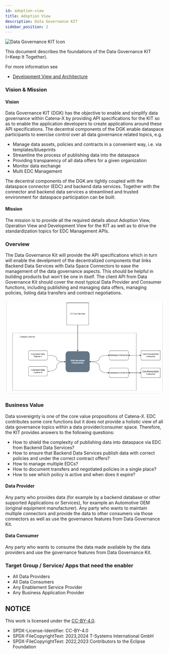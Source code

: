 ```yaml
---
id: adoption-view
title: Adoption View
description: Data Governance KIT
sidebar_position: 2
---
```


<!--
 * Copyright (c) 2024 T-Systems International GmbH
 * Copyright (c) 2021,2023 Contributors to the Eclipse Foundation
 *
 * See the NOTICE file(s) distributed with this work for additional
 * information regarding copyright ownership.
 *
 * This documentation and the accompanying materials are made available under the
 * terms of the Creative Commons Attribution 4.0 International License,  which is available at
 * https://creativecommons.org/licenses/by/4.0/legalcode.
 *
 * Unless required by applicable law or agreed to in writing, software
 * distributed under the License is distributed on an "AS IS" BASIS, WITHOUT
 * WARRANTIES OR CONDITIONS OF ANY KIND, either express or implied. See the
 * License for the specific language governing permissions and limitations
 * under the License.
 *
 * SPDX-License-Identifier: CC-BY-4.0
![DatGov Kit Banner](/img/DatGovKit/DatGovKit-Icon.png)
-->

![Data Governance KIT Icon](@site/static/img/kits/data-governance/data-governance-kit-logo.svg)

This document describes the foundations of the Data Governance KIT (=Keep It Together).

For more information see

* [Development View and Architecture](./development-view)

### Vision & Mission

#### Vision

Data Governance KIT (DGK) has the objective to enable and simplify data governance within Catena-X by providing API specifications for the KIT so as to enable the application developers to create applications around these API specifications. The decentral components of the DGK enable dataspace participants to exercise control over all data governance related topics, e.g.

* Manage data assets, policies and contracts in a convenient way, i.e. via templates/blueprints
* Streamline the process of publishing data into the dataspace
* Providing transparency of all data offers for a given organization
* Monitor data exchange
* Multi EDC Management

The decentral components of the DGK are tightly coupled with the dataspace connector (EDC) and backend data services. Together with the connector and backend data services a streamlined and trusted environment for dataspace participation can be built.

#### Mission

The mission is to provide all the required details about Adoption View, Operation View and Development View for the KIT as well as to drive the standardization topics for EDC Management APIs.

### Overview

The Data Governance Kit will provide the API specifications which in turn will enable the develpment of the decentralized components that links Backend Data Services with Data Space Connectors to ease the management of the data governance aspects. This should be helpful in building products but won't be one in itself. The client API from Data Governance Kit should cover the most typical Data Provider and Consumer functions, including publishing and managing data offers, managing policies, listing data transfers and contract negotiations.

![Data Governance Kit Overview](./resources/dgk-overview.png)

### Business Value

Data sovereignty is one of the core value propositions of Catena-X. EDC contributes some core functions but it does not provide a holistic view of all data governance topics within a data provider/consumer space. Therefore, the KIT provides answers to the following questions:

* How to shield the complexity of publishing data into dataspace via EDC from Backend Data Services?
* How to ensure that Backend Data Services publish data with correct policies and under the correct contract offers?
* How to manage multiple EDCs?
* How to document transfers and negotiated policies in a single place?
* How to see which policy is active and when does it expire?

#### Data Provider

Any party who provides data (for example by a backend database or other supported Applications or Services), for example an Automotive OEM (original equipment manufacturer). Any party who wants to maintain multiple connectors and provide the data to other consumers via those connectors as well as use the governance features from Data Governance Kit.

#### Data Consumer

Any party who wants to consume the data made available by the data providers and use the governance features from Data Governance Kit.

### Target Group / Service/ Apps that need the enabler

* All Data Providers
* All Data Consumers
* Any Enablement Service Provider
* Any Business Application Provider

## NOTICE

This work is licensed under the [CC-BY-4.0](https://creativecommons.org/licenses/by/4.0/legalcode).

* SPDX-License-Identifier: CC-BY-4.0
* SPDX-FileCopyrightText: 2023,2024 T-Systems International GmbH
* SPDX-FileCopyrightText: 2022,2023 Contributors to the Eclipse Foundation
